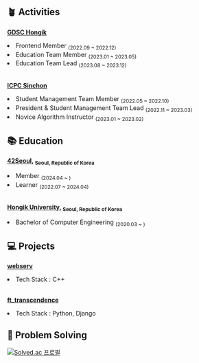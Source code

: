 ## 🪴 Activities

**[GDSC Hongik](https://www.gdschongik.com/)**
<li> Frontend Member <sub>(2022.09 ~ 2022.12)</sub></li>
<li> Education Team Member <sub>(2023.01 ~ 2023.05)</sub></li>
<li> Education Team Lead <sub>(2023.08 ~ 2023.12)</sub></li>

<br>

**[ICPC Sinchon](https://icpc-sinchon.github.io/)**
<li> Student Management Team Member <sub>(2022.05 ~ 2022.10)</sub></li>
<li> President & Student Management Team Lead <sub>(2022.11 ~ 2023.03)</sub></li>
<li> Novice Algorithm Instructor <sub>(2023.01 ~ 2023.02)</sub></li>


## 📚 Education

**[42Seoul](https://42seoul.kr/), <sub>Seoul, Republic of Korea</sub>**
<li> Member <sub>(2024.04 ~ )</sub></li>
<li> Learner <sub>(2022.07 ~ 2024.04)</sub></li>

<br>

**[Hongik University](https://www.hongik.ac.kr/), <sub>Seoul, Republic of Korea</sub>**
<li> Bachelor of Computer Engineering <sub>(2020.03 ~ )</sub></li>


## 💻 Projects

**[webserv](https://github.com/web42serv/webserv/)**
<li> Tech Stack : C++ </li>

<br>

**[ft_transcendence](https://github.com/bitbit-Merry-go-round/Transcendence-BE/)**
<li> Tech Stack : Python, Django </li>


## 🔑 Problem Solving
[![Solved.ac 프로필](http://mazassumnida.wtf/api/v2/generate_badge?boj=ohhamma)](https://solved.ac/ohhamma)

<!--![mazandi profile](http://mazandi.herokuapp.com/api?handle=ohhamma&theme=dark)-->
